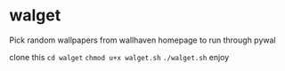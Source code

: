 # walget
Pick random wallpapers from wallhaven homepage to run through pywal

clone this
`cd walget`
`chmod u+x walget.sh`
`./walget.sh`
enjoy